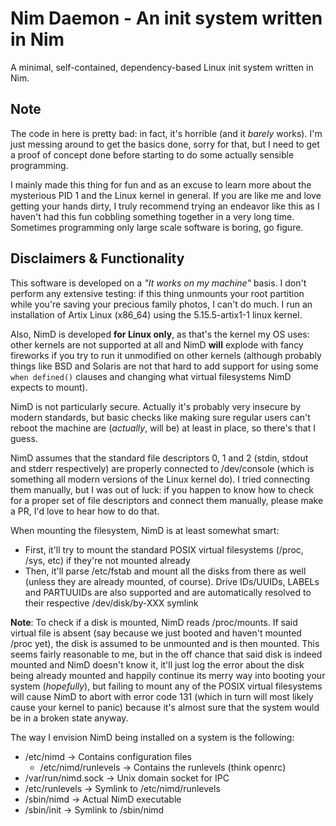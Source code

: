 # Nim Daemon - An init system written in Nim
A minimal, self-contained, dependency-based Linux init system written in Nim.

## Note

The code in here is pretty bad: in fact, it's horrible (and it _barely_ works). I'm just messing around to get the basics done, sorry for that, 
but I need to get a proof of concept done before starting to do some actually sensible programming.

I mainly made this thing for fun and as an excuse to learn more about the mysterious PID 1 and the Linux kernel in general. If you are like me
and love getting your hands dirty, I truly recommend trying an endeavor like this as I haven't had this fun cobbling something together in a very
long time. Sometimes programming only large scale software is boring, go figure.

## Disclaimers & Functionality

This software is developed on a _"It works on my machine"_ basis. I don't perform any extensive testing: if this thing unmounts your
root partition while you're saving your precious family photos, I can't do much. I run an installation of Artix Linux (x86_64)
using the 5.15.5-artix1-1 linux kernel.

Also, NimD is developed **for Linux only**, as that's the kernel my OS uses: other kernels are not supported at all and NimD
**will** explode with fancy fireworks if you try to run it unmodified on other kernels (although probably things like BSD and Solaris
are not that hard to add support for using some `when defined()` clauses and changing what virtual filesystems NimD expects to mount).

NimD is not particularly secure. Actually it's probably very insecure by modern standards, but basic checks like making sure regular users
can't reboot the machine are (_actually_, will be) at least in place, so there's that I guess.

NimD assumes that the standard file descriptors 0, 1 and 2 (stdin, stdout and stderr respectively) are properly connected to /dev/console 
(which is something all modern versions of the Linux kernel do). I tried connecting them manually, but I was out of luck: if you happen to 
know how to check for a proper set of file descriptors and connect them manually, please make a PR, I'd love to hear how to do that.

When mounting the filesystem, NimD is at least somewhat smart:
- First, it'll try to mount the standard POSIX virtual filesystems (/proc, /sys, etc) if they're not mounted already
- Then, it'll parse /etc/fstab and mount all the disks from there as well (unless they are already mounted, of course).
    Drive IDs/UUIDs, LABELs and PARTUUIDs are also supported and are automatically resolved to their respective /dev/disk/by-XXX symlink

__Note__: To check if a disk is mounted, NimD reads /proc/mounts. If said virtual file is absent (say because we just booted and haven't mounted
/proc yet), the disk is assumed to be unmounted and is then mounted. This seems fairly reasonable to me, but in the off chance that said disk is
indeed mounted and NimD doesn't know it, it'll just log the error about the disk being already mounted and happily continue its merry way into
booting your system (_hopefully_), but failing to mount any of the POSIX virtual filesystems will cause NimD to abort with error code 131 (which
in turn will most likely cause your kernel to panic) because it's almost sure that the system would be in a broken state anyway.

The way I envision NimD being installed on a system is the following:
- /etc/nimd -> Contains configuration files
    - /etc/nimd/runlevels -> Contains the runlevels (think openrc)
- /var/run/nimd.sock -> Unix domain socket for IPC
- /etc/runlevels -> Symlink to /etc/nimd/runlevels
- /sbin/nimd -> Actual NimD executable
- /sbin/init -> Symlink to /sbin/nimd



